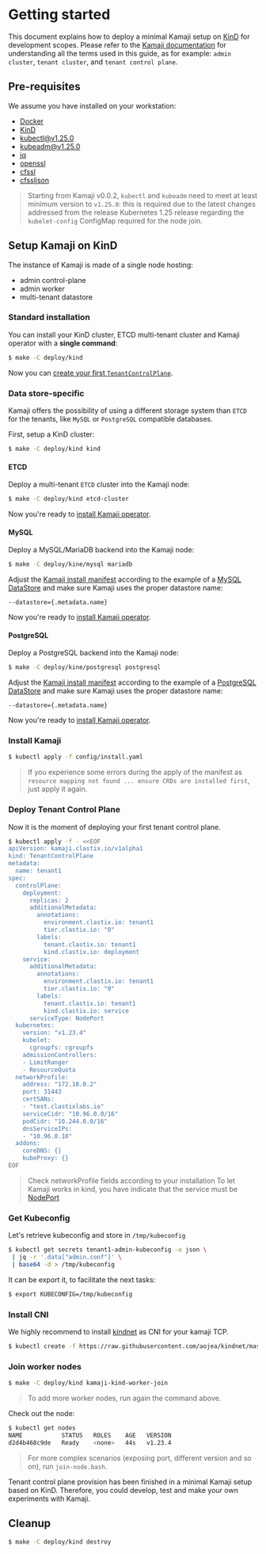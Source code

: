 # Getting started

This document explains how to deploy a minimal Kamaji setup on [KinD](https://kind.sigs.k8s.io/) for development scopes. Please refer to the [Kamaji documentation](../concepts.md) for understanding all the terms used in this guide, as for example: `admin cluster`, `tenant cluster`, and `tenant control plane`.

## Pre-requisites

We assume you have installed on your workstation:

- [Docker](https://docs.docker.com/engine/install/)
- [KinD](https://kind.sigs.k8s.io/)
- [kubectl@v1.25.0](https://kubernetes.io/docs/tasks/tools/)
- [kubeadm@v1.25.0](https://kubernetes.io/docs/setup/production-environment/tools/kubeadm/install-kubeadm/)
- [jq](https://stedolan.github.io/jq/)
- [openssl](https://www.openssl.org/)
- [cfssl](https://github.com/cloudflare/cfssl)
- [cfssljson](https://github.com/cloudflare/cfssl)


> Starting from Kamaji v0.0.2, `kubectl` and `kubeadm` need to meet at least minimum version to `v1.25.0`:
> this is required due to the latest changes addressed from the release Kubernetes 1.25 release regarding the `kubelet-config` ConfigMap required for the node join.

## Setup Kamaji on KinD

The instance of Kamaji is made of a single node hosting:

- admin control-plane
- admin worker
- multi-tenant datastore

### Standard installation

You can install your KinD cluster, ETCD multi-tenant cluster and Kamaji operator with a **single command**:

```bash
$ make -C deploy/kind
```

Now you can [create your first `TenantControlPlane`](#deploy-tenant-control-plane).

### Data store-specific

Kamaji offers the possibility of using a different storage system than `ETCD` for the tenants, like `MySQL` or `PostgreSQL` compatible databases.

First, setup a KinD cluster:

```bash
$ make -C deploy/kind kind
```

#### ETCD

Deploy a multi-tenant `ETCD` cluster into the Kamaji node:

```bash
$ make -C deploy/kind etcd-cluster
```

Now you're ready to [install Kamaji operator](#install-kamaji).

#### MySQL

Deploy a MySQL/MariaDB backend into the Kamaji node:

```bash
$ make -C deploy/kine/mysql mariadb
```

Adjust the [Kamaji install manifest](../config/install.yaml) according to the example of a [MySQL DataStore](../config/samples/kamaji_v1alpha1_datastore_mysql.yaml) and make sure Kamaji uses the proper datastore name:

```
--datastore={.metadata.name}
```

Now you're ready to [install Kamaji operator](#install-kamaji).

#### PostgreSQL

Deploy a PostgreSQL backend into the Kamaji node:

```bash
$ make -C deploy/kine/postgresql postgresql
```

Adjust the [Kamaji install manifest](../config/install.yaml) according to the example of a [PostgreSQL DataStore](../config/samples/kamaji_v1alpha1_datastore_postgresql.yaml) and make sure Kamaji uses the proper datastore name:

```
--datastore={.metadata.name}
```

Now you're ready to [install Kamaji operator](#install-kamaji).

### Install Kamaji

```bash
$ kubectl apply -f config/install.yaml
```

> If you experience some errors during the apply of the manifest as `resource mapping not found ... ensure CRDs are installed first`, just apply it again.

### Deploy Tenant Control Plane

Now it is the moment of deploying your first tenant control plane.

```bash
$ kubectl apply -f - <<EOF
apiVersion: kamaji.clastix.io/v1alpha1
kind: TenantControlPlane
metadata:
  name: tenant1
spec:
  controlPlane:
    deployment:
      replicas: 2
      additionalMetadata:
        annotations:
          environment.clastix.io: tenant1
          tier.clastix.io: "0"
        labels:
          tenant.clastix.io: tenant1
          kind.clastix.io: deployment
    service:
      additionalMetadata:
        annotations:
          environment.clastix.io: tenant1
          tier.clastix.io: "0"
        labels:
          tenant.clastix.io: tenant1
          kind.clastix.io: service
      serviceType: NodePort
  kubernetes:
    version: "v1.23.4"
    kubelet:
      cgroupfs: cgroupfs
    admissionControllers:
    - LimitRanger
    - ResourceQuota
  networkProfile:
    address: "172.18.0.2"
    port: 31443
    certSANs:
    - "test.clastixlabs.io"
    serviceCidr: "10.96.0.0/16"
    podCidr: "10.244.0.0/16"
    dnsServiceIPs: 
    - "10.96.0.10"
  addons:
    coreDNS: {}
    kubeProxy: {}
EOF
```

> Check networkProfile fields according to your installation
> To let Kamaji works in kind, you have indicate that the service must be [NodePort](https://kubernetes.io/docs/concepts/services-networking/service/#type-nodeport)

### Get Kubeconfig

Let's retrieve kubeconfig and store in `/tmp/kubeconfig`

```bash
$ kubectl get secrets tenant1-admin-kubeconfig -o json \
 | jq -r '.data["admin.conf"]' \
 | base64 -d > /tmp/kubeconfig
 ```

It can be export it, to facilitate the next tasks:

```bash
$ export KUBECONFIG=/tmp/kubeconfig
```

### Install CNI

We highly recommend to install [kindnet](https://github.com/aojea/kindnet) as CNI for your kamaji TCP.

```bash
$ kubectl create -f https://raw.githubusercontent.com/aojea/kindnet/master/install-kindnet.yaml
```

### Join worker nodes

```bash
$ make -C deploy/kind kamaji-kind-worker-join
```

> To add more worker nodes, run again the command above.

Check out the node:

```bash
$ kubectl get nodes
NAME           STATUS   ROLES    AGE   VERSION
d2d4b468c9de   Ready    <none>   44s   v1.23.4
```

> For more complex scenarios (exposing port, different version and so on), run `join-node.bash`.

Tenant control plane provision has been finished in a minimal Kamaji setup based on KinD. Therefore, you could develop, test and make your own experiments with Kamaji.

## Cleanup

```bash
$ make -C deploy/kind destroy
```
